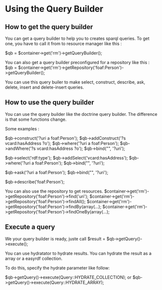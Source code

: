Using the Query Builder
====

How to get the query builder
------------
You can get a query builder to help you to creates sparql queries.
To get one, you have to call it from to resource manager like this :

$qb = $container->get('rm')->getQueryBuilder();

You can also get a query builder preconfigured for a repository like this :
$qb = $container->get('rm')->getRepository('foaf:Person')->getQueryBuilder();

You can use this query builer to make select, construct, describe, ask, delete, insert and delete-insert queries.

How to use the query builder
------------
You can use the query builder like the doctrine query builder. The difference is that some functions change.

Some examples :

$qb->construct('?uri a foaf:Person');
$qb->addConstruct('?s vcard:hasAddress ?o');
$qb->where('?uri a foaf:Person');
$qb->andWhere('?s vcard:hasAddress ?o');
$qb->bind("<uri>", '?uri');

$qb->select('rdf:type');
$qb->addSelect('vcard:hasAddress');
$qb->where('?uri a foaf:Person');
$qb->bind("<uri>", '?uri');

$qb->ask('?uri a foaf:Person');
$qb->bind("<uri>", '?uri');

$qb->describe('foaf:Person');

You can also use the repository to get resources.
$container->get('rm')->getRepository('foaf:Person')->find('uri');
$container->get('rm')->getRepository('foaf:Person')->findAll();
$container->get('rm')->getRepository('foaf:Person')->findBy(array(...);
$container->get('rm')->getRepository('foaf:Person')->findOneBy(array(...);

Execute a query
------------
We your query builder is ready, juste call $result = $qb->getQuery()->execute();

You can use hydratator to hydrate results. You can hydrate the result as a array or a easyrdf collection.

To do this, specify the hydrate parameter like follow:

$qb->getQuery()->execute(Query::HYDRATE_COLLECTION);
or
$qb->getQuery()->execute(Query::HYDRATE_ARRAY);